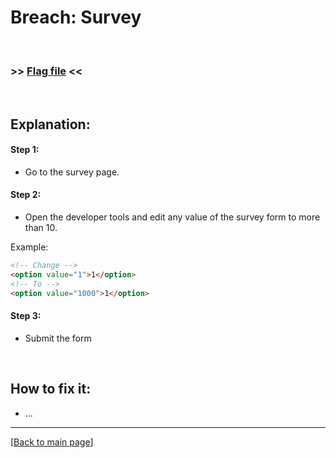 # Breach: Survey


<br>

### >> [Flag file](../flag) <<

<br>


## Explanation:


#### Step 1:

- Go to the survey page.


#### Step 2:

- Open the developer tools and edit any value of the survey form to more than 10.

Example:
```html
<!-- Change -->
<option value="1">1</option>
<!-- To -->
<option value="1000">1</option>
```


#### Step 3:

- Submit the form


<br>


## How to fix it:

- ...


---

[[Back to main page](/#darkly)]
